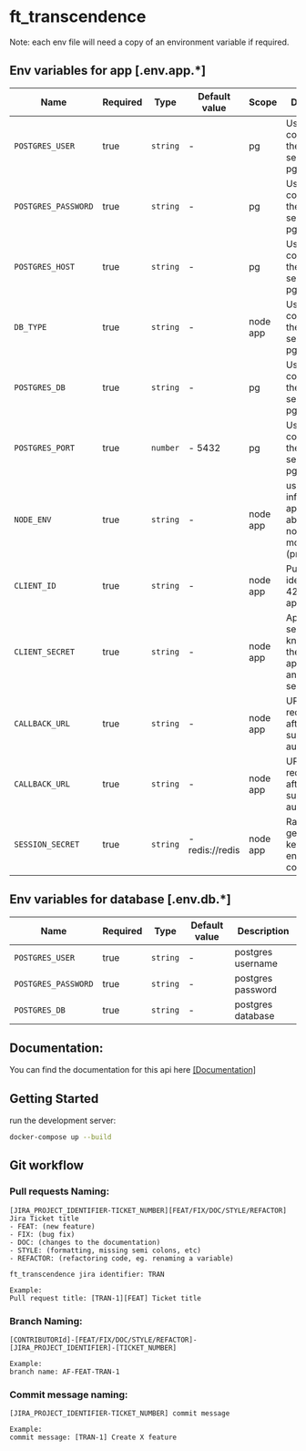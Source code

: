 # ft_transcendence

Note: each env file will need a copy of an environment variable if required.

## Env variables for app [.env.app.*]

| Name                                | Required | Type     | Default value | Scope        | Description                                                         |
| ----------------------------------- | -------- | -------- | ------------- | ------------ | ------------------------------------------------------------------  |
| `POSTGRES_USER`                     | true     | `string` |-              | pg           | Used to connect to the database service from pg                     |
| `POSTGRES_PASSWORD`                 | true     | `string` |-              | pg           | Used to connect to the database service from pg                     |
| `POSTGRES_HOST`                     | true     | `string` |-              | pg           | Used to connect to the database service from pg                     |
| `DB_TYPE`                           | true     | `string` |-              | node app     | Used to connect to the database service from pg                     |
| `POSTGRES_DB`                       | true     | `string` |-              | pg           | Used to connect to the database service from pg                     |
| `POSTGRES_PORT`                     | true     | `number` |-   5432       | pg           | Used to connect to the database service from pg                     |
| `NODE_ENV`                          | true     | `string` |-              | node app     | used to inform the application about the node server mode (prod.dev)|
| `CLIENT_ID`                         | true     | `string` |-              | node app     | Public identifier of 42 OAuth application                           |
| `CLIENT_SECRET`                     | true     | `string` |-              | node app     | Application secret key know only by the application and auth server |
| `CALLBACK_URL`                      | true     | `string` |-              | node app     | URL to redirect to after a successful authentication                |
| `CALLBACK_URL`                      | true     | `string` |-              | node app     | URL to redirect to after a successful authentication                |
| `SESSION_SECRET`                    | true     | `string` |-redis://redis | node app     | Random generated key used to encrypt cookies                        |


## Env variables for database [.env.db.*]

| Name                | Required | Type     | Default value | Description       |
| ------------------- | -------- | -------- | ------------- | ----------------- |
| `POSTGRES_USER`     | true     | `string` | -             | postgres username |
| `POSTGRES_PASSWORD` | true     | `string` | -             | postgres password |
| `POSTGRES_DB`       | true     | `string` | -             | postgres database |

## Documentation:

You can find the documentation for this api here [[Documentation]](http://localhost:4000/api)

## Getting Started

run the development server:

```bash
docker-compose up --build
```

## Git workflow
### Pull requests Naming:
```
[JIRA_PROJECT_IDENTIFIER-TICKET_NUMBER][FEAT/FIX/DOC/STYLE/REFACTOR] Jira Ticket title
- FEAT: (new feature)
- FIX: (bug fix)
- DOC: (changes to the documentation)
- STYLE: (formatting, missing semi colons, etc)
- REFACTOR: (refactoring code, eg. renaming a variable)

ft_transcendence jira identifier: TRAN

Example:
Pull request title: [TRAN-1][FEAT] Ticket title
```
### Branch Naming:
```
[CONTRIBUTORId]-[FEAT/FIX/DOC/STYLE/REFACTOR]-[JIRA_PROJECT_IDENTIFIER]-[TICKET_NUMBER]

Example:
branch name: AF-FEAT-TRAN-1
```

### Commit message naming:
```
[JIRA_PROJECT_IDENTIFIER-TICKET_NUMBER] commit message

Example:
commit message: [TRAN-1] Create X feature
```